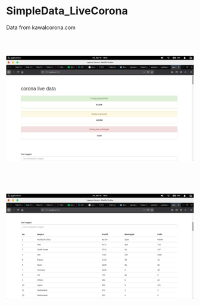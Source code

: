# SimpleData_LiveCorona
Data from kawalcorona.com
<br><br><br><br><br>
<img src="Screenshot from 2020-03-10 18-34-38.png">
<br><br><br><br><br><br>
<img src="Screenshot from 2020-03-10 18-34-42.png">
